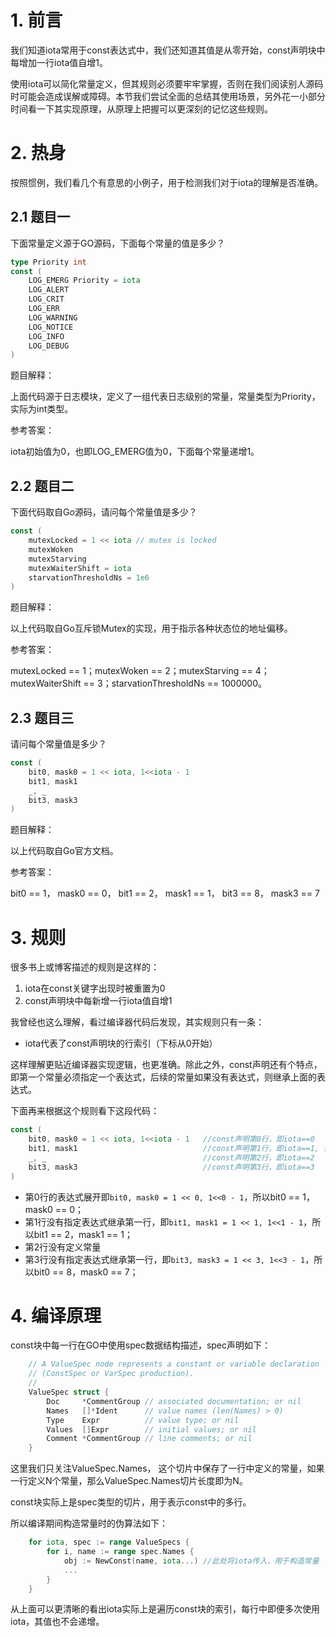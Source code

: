 # 1. 前言

我们知道iota常用于const表达式中，我们还知道其值是从零开始，const声明块中每增加一行iota值自增1。

使用iota可以简化常量定义，但其规则必须要牢牢掌握，否则在我们阅读别人源码时可能会造成误解或障碍。本节我们尝试全面的总结其使用场景，另外花一小部分时间看一下其实现原理，从原理上把握可以更深刻的记忆这些规则。

# 2. 热身

按照惯例，我们看几个有意思的小例子，用于检测我们对于iota的理解是否准确。

## 2.1 题目一

下面常量定义源于GO源码，下面每个常量的值是多少？

```go
type Priority int
const (
    LOG_EMERG Priority = iota
    LOG_ALERT
    LOG_CRIT
    LOG_ERR
    LOG_WARNING
    LOG_NOTICE
    LOG_INFO
    LOG_DEBUG
)
```

题目解释：

上面代码源于日志模块，定义了一组代表日志级别的常量，常量类型为Priority，实际为int类型。

参考答案：

iota初始值为0，也即LOG_EMERG值为0，下面每个常量递增1。

## 2.2 题目二
下面代码取自Go源码，请问每个常量值是多少？

```go
const (
    mutexLocked = 1 << iota // mutex is locked
    mutexWoken
    mutexStarving
    mutexWaiterShift = iota
    starvationThresholdNs = 1e6
)
```

题目解释：

以上代码取自Go互斥锁Mutex的实现，用于指示各种状态位的地址偏移。

参考答案：

mutexLocked == 1；mutexWoken == 2；mutexStarving == 4；mutexWaiterShift == 3；starvationThresholdNs == 1000000。

## 2.3 题目三

请问每个常量值是多少？

```go
const (
    bit0, mask0 = 1 << iota, 1<<iota - 1
    bit1, mask1
    _, _
    bit3, mask3
)
```

题目解释：

以上代码取自Go官方文档。

参考答案：

bit0 == 1， mask0 == 0， bit1 == 2， mask1 == 1， bit3 == 8， mask3 == 7

# 3. 规则

很多书上或博客描述的规则是这样的：
1. iota在const关键字出现时被重置为0
2. const声明块中每新增一行iota值自增1

我曾经也这么理解，看过编译器代码后发现，其实规则只有一条：
- iota代表了const声明块的行索引（下标从0开始）

这样理解更贴近编译器实现逻辑，也更准确。除此之外，const声明还有个特点，即第一个常量必须指定一个表达式，后续的常量如果没有表达式，则继承上面的表达式。

下面再来根据这个规则看下这段代码：
```GO
const (
    bit0, mask0 = 1 << iota, 1<<iota - 1   //const声明第0行，即iota==0
    bit1, mask1                            //const声明第1行，即iota==1, 表达式继承上面的语句
    _, _                                   //const声明第2行，即iota==2
    bit3, mask3                            //const声明第3行，即iota==3
)
```

- 第0行的表达式展开即`bit0, mask0 = 1 << 0, 1<<0 - 1`，所以bit0 == 1，mask0 == 0；
- 第1行没有指定表达式继承第一行，即`bit1, mask1 = 1 << 1, 1<<1 - 1`，所以bit1 == 2，mask1 == 1；
- 第2行没有定义常量
- 第3行没有指定表达式继承第一行，即`bit3, mask3 = 1 << 3, 1<<3 - 1`，所以bit0 == 8，mask0 == 7；

# 4. 编译原理

const块中每一行在GO中使用spec数据结构描述，spec声明如下：

```GO
    // A ValueSpec node represents a constant or variable declaration
    // (ConstSpec or VarSpec production).
    //
    ValueSpec struct {
        Doc     *CommentGroup // associated documentation; or nil
        Names   []*Ident      // value names (len(Names) > 0)
        Type    Expr          // value type; or nil
        Values  []Expr        // initial values; or nil
        Comment *CommentGroup // line comments; or nil
    }
```

这里我们只关注ValueSpec.Names， 这个切片中保存了一行中定义的常量，如果一行定义N个常量，那么ValueSpec.Names切片长度即为N。

const块实际上是spec类型的切片，用于表示const中的多行。

所以编译期间构造常量时的伪算法如下：

```GO
    for iota, spec := range ValueSpecs {
        for i, name := range spec.Names {
            obj := NewConst(name, iota...) //此处将iota传入，用于构造常量
			...
        }
    }
```

从上面可以更清晰的看出iota实际上是遍历const块的索引，每行中即便多次使用iota，其值也不会递增。
